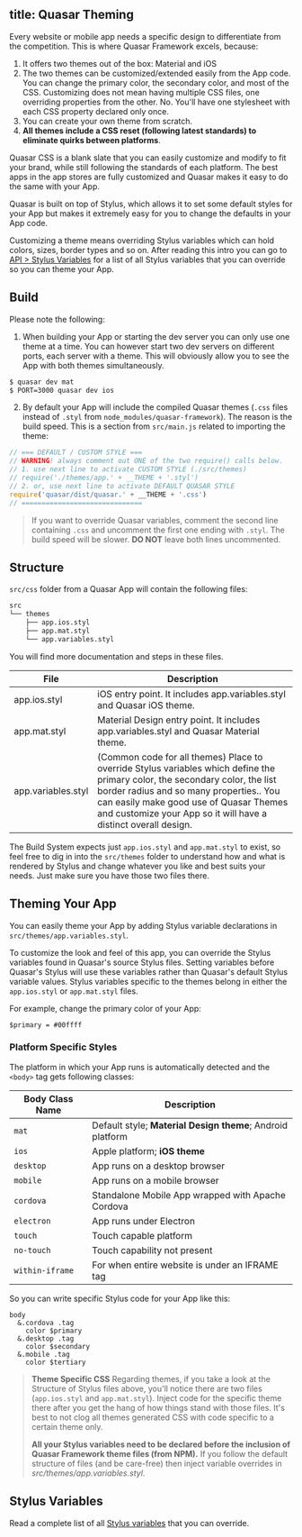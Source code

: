 title: Quasar Theming
---
Every website or mobile app needs a specific design to differentiate from the competition. This is where Quasar Framework excels, because:

1. It offers two themes out of the box: Material and iOS
2. The two themes can be customized/extended easily from the App code. You can change the primary color, the secondary color, and most of the CSS. Customizing does not mean having multiple CSS files, one overriding properties from the other. No. You'll have one stylesheet with each CSS property declared only once.
3. You can create your own theme from scratch.
4. **All themes include a CSS reset (following latest standards) to eliminate quirks between platforms**.

Quasar CSS is a blank slate that you can easily customize and modify to fit your brand, while still following the standards of each platform. The best apps in the app stores are fully customized and Quasar makes it easy to do the same with your App.

Quasar is built on top of Stylus, which allows it to set some default styles for your App but makes it extremely easy for you to change the defaults in your App code.

Customizing a theme means overriding Stylus variables which can hold colors, sizes, border types and so on. After reading this intro you can go to [API &gt; Stylus Variables](/api/css-stylus-variables.html) for a list of all Stylus variables that you can override so you can theme your App.

## Build
Please note the following:

1. When building your App or starting the dev server you can only use one theme at a time. You can however start two dev servers on different ports, each server with a theme. This will obviously allow you to see the App with both themes simultaneously.
  ``` bash
  $ quasar dev mat
  $ PORT=3000 quasar dev ios
  ```

2. By default your App will include the compiled Quasar themes (`.css` files instead of `.styl` from `node_modules/quasar-framework`). The reason is the build speed. This is a section from `src/main.js` related to importing the theme:
  ``` js
  // === DEFAULT / CUSTOM STYLE ===
  // WARNING! always comment out ONE of the two require() calls below.
  // 1. use next line to activate CUSTOM STYLE (./src/themes)
  // require('./themes/app.' + __THEME + '.styl')
  // 2. or, use next line to activate DEFAULT QUASAR STYLE
  require('quasar/dist/quasar.' + __THEME + '.css')
  // ==============================
  ```

  > If you want to override Quasar variables, comment the second line containing `.css` and uncomment the first one ending with `.styl`. The build speed will be slower. **DO NOT** leave both lines uncommented.

## Structure

`src/css` folder from a Quasar App will contain the following files:

``` bash
src
└── themes
    ├── app.ios.styl
    ├── app.mat.styl
    └── app.variables.styl
```

You will find more documentation and steps in these files.

| File | Description |
| --- | --- |
| app.ios.styl | iOS entry point. It includes app.variables.styl and Quasar iOS theme. |
| app.mat.styl | Material Design entry point. It includes app.variables.styl and Quasar Material theme. |
| app.variables.styl | (Common code for all themes) Place to override Stylus variables which define the primary color, the secondary color, the list border radius and so many properties.. You can easily make good use of Quasar Themes and customize your App so it will have a distinct overall design. |

The Build System expects just `app.ios.styl` and `app.mat.styl` to exist, so feel free to dig in into the `src/themes` folder to understand how and what is rendered by Stylus and change whatever you like and best suits your needs. Just make sure you have those two files there.

## Theming Your App

You can easily theme your App by adding Stylus variable declarations in `src/themes/app.variables.styl`.

To customize the look and feel of this app, you can override the Stylus variables found in Quasar's source Stylus files. Setting variables before Quasar's Stylus will use these variables rather than Quasar's default Stylus variable values. Stylus variables specific to the themes belong in either the `app.ios.styl` or `app.mat.styl` files.

For example, change the primary color of your App:

``` stylus
$primary = #00ffff
```

### Platform Specific Styles

The platform in which your App runs is automatically detected and the `<body>` tag gets following classes:

| Body Class Name | Description |
| --- | --- |
| `mat` | Default style; **Material Design theme**; Android platform |
| `ios` | Apple platform; **iOS theme** |
| `desktop` | App runs on a desktop browser |
| `mobile` | App runs on a mobile browser |
| `cordova` | Standalone Mobile App wrapped with Apache Cordova |
| `electron` | App runs under Electron |
| `touch` | Touch capable platform |
| `no-touch` | Touch capability not present |
| `within-iframe` | For when entire website is under an IFRAME tag |

So you can write specific Stylus code for your App like this:

``` stylus
body
  &.cordova .tag
    color $primary
  &.desktop .tag
    color $secondary
  &.mobile .tag
    color $tertiary
```

> **Theme Specific CSS**
> Regarding themes, if you take a look at the Structure of Stylus files above, you'll notice there are two files (`app.ios.styl` and `app.mat.styl`). Inject code for the specific theme there after you get the hang of how things stand with those files. It's best to not clog all themes generated CSS with code specific to a certain theme only.
>
> **All your Stylus variables need to be declared before the inclusion of Quasar Framework theme files (from NPM).** If you follow the default structure of files (and be care-free) then inject variable overrides in *src/themes/app.variables.styl*.

## Stylus Variables

Read a complete list of all [Stylus variables](/api/css-stylus-variables.html) that you can override.
